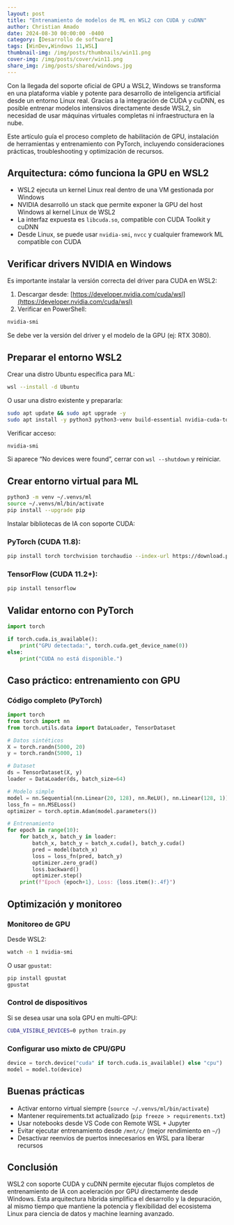 ```yaml
---
layout: post
title: "Entrenamiento de modelos de ML en WSL2 con CUDA y cuDNN"
author: Christian Amado
date: 2024-08-30 00:00:00 -0400
category: [Desarrollo de software]
tags: [WinDev,Windows 11,WSL]
thumbnail-img: /img/posts/thumbnails/win11.png
cover-img: /img/posts/cover/win11.png
share_img: /img/posts/shared/windows.jpg
---
```


Con la llegada del soporte oficial de GPU a WSL2, Windows se transforma en una plataforma viable y potente para desarrollo de inteligencia artificial desde un entorno Linux real. Gracias a la integración de CUDA y cuDNN, es posible entrenar modelos intensivos directamente desde WSL2, sin necesidad de usar máquinas virtuales completas ni infraestructura en la nube.

Este artículo guía el proceso completo de habilitación de GPU, instalación de herramientas y entrenamiento con PyTorch, incluyendo consideraciones prácticas, troubleshooting y optimización de recursos.

<!--more-->

## Arquitectura: cómo funciona la GPU en WSL2

- WSL2 ejecuta un kernel Linux real dentro de una VM gestionada por Windows
- NVIDIA desarrolló un stack que permite exponer la GPU del host Windows al kernel Linux de WSL2
- La interfaz expuesta es `libcuda.so`, compatible con CUDA Toolkit y cuDNN
- Desde Linux, se puede usar `nvidia-smi`, `nvcc` y cualquier framework ML compatible con CUDA

## Verificar drivers NVIDIA en Windows

Es importante instalar la versión correcta del driver para CUDA en WSL2:

1. Descargar desde: [https://developer.nvidia.com/cuda/wsl](https://developer.nvidia.com/cuda/wsl)
2. Verificar en PowerShell:

```powershell
nvidia-smi
```

Se debe ver la versión del driver y el modelo de la GPU (ej: RTX 3080).

## Preparar el entorno WSL2

Crear una distro Ubuntu específica para ML:

```bash
wsl --install -d Ubuntu
```

O usar una distro existente y prepararla:

```bash
sudo apt update && sudo apt upgrade -y
sudo apt install -y python3 python3-venv build-essential nvidia-cuda-toolkit
```

Verificar acceso:

```bash
nvidia-smi
```

Si aparece “No devices were found”, cerrar con `wsl --shutdown` y reiniciar.

## Crear entorno virtual para ML

```bash
python3 -m venv ~/.venvs/ml
source ~/.venvs/ml/bin/activate
pip install --upgrade pip
```

Instalar bibliotecas de IA con soporte CUDA:

### PyTorch (CUDA 11.8):

```bash
pip install torch torchvision torchaudio --index-url https://download.pytorch.org/whl/cu118
```

### TensorFlow (CUDA 11.2+):

```bash
pip install tensorflow
```

## Validar entorno con PyTorch

```python
import torch

if torch.cuda.is_available():
    print("GPU detectada:", torch.cuda.get_device_name(0))
else:
    print("CUDA no está disponible.")
```

## Caso práctico: entrenamiento con GPU

### Código completo (PyTorch)

```python
import torch
from torch import nn
from torch.utils.data import DataLoader, TensorDataset

# Datos sintéticos
X = torch.randn(5000, 20)
y = torch.randn(5000, 1)

# Dataset
ds = TensorDataset(X, y)
loader = DataLoader(ds, batch_size=64)

# Modelo simple
model = nn.Sequential(nn.Linear(20, 128), nn.ReLU(), nn.Linear(128, 1)).cuda()
loss_fn = nn.MSELoss()
optimizer = torch.optim.Adam(model.parameters())

# Entrenamiento
for epoch in range(10):
    for batch_x, batch_y in loader:
        batch_x, batch_y = batch_x.cuda(), batch_y.cuda()
        pred = model(batch_x)
        loss = loss_fn(pred, batch_y)
        optimizer.zero_grad()
        loss.backward()
        optimizer.step()
    print(f"Epoch {epoch+1}, Loss: {loss.item():.4f}")
```

## Optimización y monitoreo

### Monitoreo de GPU

Desde WSL2:

```bash
watch -n 1 nvidia-smi
```

O usar `gpustat`:

```bash
pip install gpustat
gpustat
```

### Control de dispositivos

Si se desea usar una sola GPU en multi-GPU:

```bash
CUDA_VISIBLE_DEVICES=0 python train.py
```

### Configurar uso mixto de CPU/GPU

```python
device = torch.device("cuda" if torch.cuda.is_available() else "cpu")
model = model.to(device)
```

## Buenas prácticas

- Activar entorno virtual siempre (`source ~/.venvs/ml/bin/activate`)
- Mantener requirements.txt actualizado (`pip freeze > requirements.txt`)
- Usar notebooks desde VS Code con Remote WSL + Jupyter
- Evitar ejecutar entrenamiento desde `/mnt/c/` (mejor rendimiento en `~/`)
- Desactivar reenvíos de puertos innecesarios en WSL para liberar recursos

## Conclusión

WSL2 con soporte CUDA y cuDNN permite ejecutar flujos completos de entrenamiento de IA con aceleración por GPU directamente desde Windows. Esta arquitectura híbrida simplifica el desarrollo y la depuración, al mismo tiempo que mantiene la potencia y flexibilidad del ecosistema Linux para ciencia de datos y machine learning avanzado.